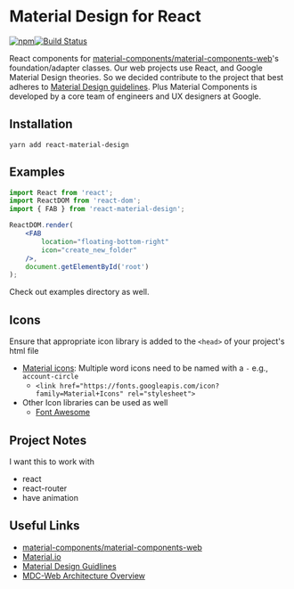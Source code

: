 # Material Design for React

[![npm](https://img.shields.io/npm/dm/react-material-design.svg?style=social)](https://www.npmjs.com/package/react-material-design)[![Build Status](https://travis-ci.org/react-material-design/react-material-design.svg?branch=master)](https://travis-ci.org/react-material-design/react-material-design)

React components for [material-components/material-components-web](https://github.com/material-components/material-components-web)'s foundation/adapter classes.
Our web projects use React, and Google Material Design theories. So we decided contribute to the project that best adheres to [Material Design guidelines](https://material.io/guidelines). Plus Material Components is developed by a core team of engineers and UX designers at Google.

## Installation

`yarn add react-material-design`

## Examples
```jsx
import React from 'react';
import ReactDOM from 'react-dom';
import { FAB } from 'react-material-design';

ReactDOM.render(
    <FAB
        location="floating-bottom-right"
        icon="create_new_folder"
    />,
    document.getElementById('root')
);
```
Check out examples directory as well.
## Icons
Ensure that appropriate icon library is added to the `<head>` of your project's html file

* [Material icons](https://material.io/icons): Multiple word icons need to be named with a `-` e.g., `account-circle`
    * `<link href="https://fonts.googleapis.com/icon?family=Material+Icons" rel="stylesheet">`
* Other Icon libraries can be used as well
    * [Font Awesome](http://fontawesome.io/icons)

## Project Notes
I want this to work with

* react
* react-router
* have animation

## Useful Links
* [material-components/material-components-web](https://github.com/material-components/material-components-web)
* [Material.io](https://material.io/)
* [Material Design Guidlines](https://material.io/guidelines/)
* [MDC-Web Architecture Overview](https://github.com/material-components/material-components-web/blob/master/docs/architecture.md)
